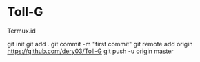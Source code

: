 # Toll-G
Termux.id


git init 
git add . 
git commit -m "first commit" 
git remote add origin https://github.com/dery03/Toll-G 
git push -u origin master


